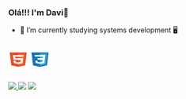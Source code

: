 ### Olá!!! I'm Davi👋

- 🌱 I’m currently studying systems development 🖥️

<div style="display: inline_block"><br>
    <img align="center" alt="Davi-HTML" height="30" width="40"     
    src="https://raw.githubusercontent.com/devicons/devicon/master/icons/html5/html5-original.svg">
    <img align="center" alt="Davi-CSS" height="30" width="40" src="https://raw.githubusercontent.com/devicons/devicon/master/icons/css3/css3-original.svg">
</div>


  ##

  
<a href="https://www.linkedin.com/in/davirobertodesousa/" target="_blank">
<img src="https://img.shields.io/badge/linkedin-%230077B5.svg?style=for-the-badge&logo=linkedin&logoColor=white" target="_blank">
</a>
<a href = "mailto:daviroberto03@yahoo.com"><img src="https://img.shields.io/badge/-Gmail-%23333?style=for-the-badge&logo=gmail&logoColor=white" target="_blank"></a>
<img src="https://img.shields.io/badge/Trello-%23026AA7.svg?style=for-the-badge&logo=Trello&logoColor=white" target=_blank">
